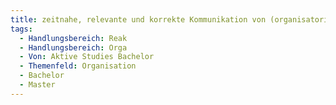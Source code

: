 ```yaml
---
title: zeitnahe, relevante und korrekte Kommunikation von (organisatorischen, prüfungsrelevanten) Informationen (Professorium) #EP #PM #AP1&2
tags:
  - Handlungsbereich: Reak
  - Handlungsbereich: Orga
  - Von: Aktive Studies Bachelor
  - Themenfeld: Organisation
  - Bachelor
  - Master
---
```

